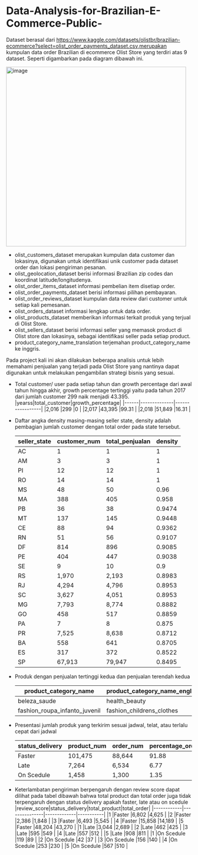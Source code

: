 # Data-Analysis-for-Brazilian-E-Commerce-Public-
Dataset berasal dari https://www.kaggle.com/datasets/olistbr/brazilian-ecommerce?select=olist_order_payments_dataset.csv,merupakan kumpulan data order Brazilian di ecommerce Olist Store yang terdiri atas 9 dataset. Seperti digambarkan pada diagram dibawah ini.

<img width="488" alt="image" src="https://user-images.githubusercontent.com/49335273/206182773-f6cfef21-f693-4faf-b6c1-b50355c53a4d.png">

- olist_customers_dataset merupakan kumpulan data customer dan lokasinya, digunakan untuk identifikasi unik customer pada dataset order dan lokasi pengiriman pesanan.
- olist_geolocation_dataset berisi informasi Brazilian zip codes dan koordinat latitude/longitudenya.
- olist_order_items_dataset informasi pembelian item disetiap order.
- olist_order_payments_dataset berisi informasi pilihan pembayaran.
- olist_order_reviews_dataset kumpulan data review dari customer untuk setiap kali pemesanan.
- olist_orders_dataset informasi lengkap untuk data order.
- olist_products_dataset memberikan informasi terkait produk yang terjual di Olist Store.
- olist_sellers_dataset berisi informasi seller yang memasok product di Olist store dan lokasinya, sebagai identifikasi seller pada setiap product.
- product_category_name_translation terjemahan product_category_name ke inggris.
 
 Pada project kali ini akan dilakukan beberapa analisis untuk lebih memahami penjualan yang terjadi pada Olist Store yang nantinya dapat digunakan untuk melakukan pengambilan strategi bisnis yang sesuai. 
 - Total customer/ user pada setiap tahun dan growth percentage dari awal tahun hingga akhir, growth percentage tertinggi yaitu pada tahun 2017 dari jumlah customer 299 naik menjadi 43.395.
   |yearss|total_customer|growth_percentage|
   |------|--------------|-----------------|
   |2,016 |299           |0                |
   |2,017 |43,395        |99.31            |
   |2,018 |51,849        |16.31            |

  - Daftar angka density masing-masing seller state, density adalah pembagian jumlah customer dengan total order pada state tersebut. 
   
    |seller_state|customer_num|total_penjualan|density|
    |------------|------------|---------------|-------|
    |AC          |1           |1              |1      |
    |AM          |3           |3              |1      |
    |PI          |12          |12             |1      |
    |RO          |14          |14             |1      |
    |MS          |48          |50             |0.96   |
    |MA          |388         |405            |0.958  |
    |PB          |36          |38             |0.9474 |
    |MT          |137         |145            |0.9448 |
    |CE          |88          |94             |0.9362 |
    |RN          |51          |56             |0.9107 |
    |DF          |814         |896            |0.9085 |
    |PE          |404         |447            |0.9038 |
    |SE          |9           |10             |0.9    |
    |RS          |1,970       |2,193          |0.8983 |
    |RJ          |4,294       |4,796          |0.8953 |
    |SC          |3,627       |4,051          |0.8953 |
    |MG          |7,793       |8,774          |0.8882 |
    |GO          |458         |517            |0.8859 |
    |PA          |7           |8              |0.875  |
    |PR          |7,525       |8,638          |0.8712 |
    |BA          |558         |641            |0.8705 |
    |ES          |317         |372            |0.8522 |
    |SP          |67,913      |79,947         |0.8495 |
  
  - Produk dengan penjualan tertinggi kedua dan penjualan terendah kedua
  
    |product_category_name        |product_category_name_english|total_selling|
    |-----------------------------|-----------------------------|-------------|
    |beleza_saude                 |health_beauty                |9,670        |
    |fashion_roupa_infanto_juvenil|fashion_childrens_clothes    |8            |
    
  - Presentasi jumlah produk yang terkirim sesuai jadwal, telat, atau terlalu cepat dari jadwal
  
    |status_delivery|product_num|order_num|percentage_order|
    |---------------|-----------|---------|----------------|
    |Faster         |101,475    |88,644   |91.88           |
    |Late           |7,264      |6,534    |6.77            |
    |On Scedule     |1,458      |1,300    |1.35            |
   
- Keterlambatan pengiriman berpengaruh dengan review score dapat dilihat pada tabel dibawah bahwa total product dan total order juga tidak terpengaruh dengan status delivery apakah faster, late atau on scedule 
   |review_score|status_delivery|total_product|total_order|
   |------------|---------------|-------------|-----------|
   |1           |Faster         |6,802        |4,625      |
   |2           |Faster         |2,386        |1,848      |
   |3           |Faster         |6,493        |5,545      |
   |4           |Faster         |15,858       |14,189     |
   |5           |Faster         |48,204       |43,270     |
   |1           |Late           |3,044        |2,689      |
   |2           |Late           |462          |425        |
   |3           |Late           |595          |549        |
   |4           |Late           |557          |512        |
   |5           |Late           |908          |811        |
   |1           |On Scedule     |119          |89         |
   |2           |On Scedule     |42           |37         |
   |3           |On Scedule     |156          |140        |
   |4           |On Scedule     |253          |230        |
   |5           |On Scedule     |567          |510        |




 
